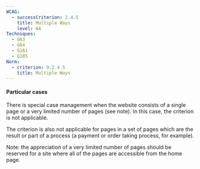 ```yaml
---
WCAG:
  - successCriterion: 2.4.5
    title: Multiple Ways
    level: AA
Techniques:
  - G63
  - G64
  - G161
  - G185
Norm:
  - criterion: 9.2.4.5
    title: Multiple Ways
---
```


#### Particular cases

There is special case management when the website consists of a single page or a very limited number of pages (see note). In this case, the criterion is not applicable.

The criterion is also not applicable for pages in a set of pages which are the result or part of a process (a payment or order taking process, for example).

Note: the appreciation of a very limited number of pages should be reserved for a site where all of the pages are accessible from the home page.
